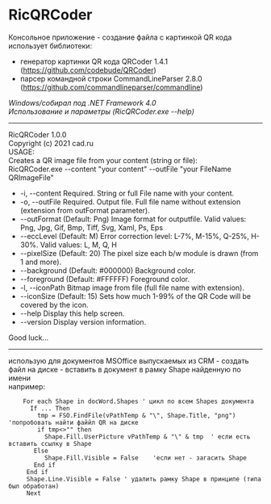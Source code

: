 # RicQRCoder
Консольное приложение - создание файла с картинкой QR кода использует библиотеки:
 - генератор картинки QR кода QRCoder 1.4.1 (https://github.com/codebude/QRCoder)
 - парсер командной строки CommandLineParser 2.8.0 (https://github.com/commandlineparser/commandline)

_Windows/собирал под  .NET Framework 4.0_  
_Использование и параметры (RicQRCoder.exe --help)_
***
RicQRCoder 1.0.0  
Copyright (c) 2021 cad.ru  
USAGE:  
Creates a QR image file from your content (string or file):  
  RicQRCoder.exe --content "your content" --outFile "your FileName QRImageFile"

-  -i, --content     Required. String or full File name with your content.
-  -o, --outFile     Required. Output file. Full file name without extension (extension from outFormat parameter).
-  --outFormat       (Default: Png) Image format for outputfile. Valid values: Png, Jpg, Gif, Bmp, Tiff, Svg, Xaml, Ps, Eps
-  --eccLevel        (Default: M) Error correction level: L-7%, M-15%, Q-25%, H-30%. Valid values: L, M, Q, H
-  --pixelSize       (Default: 20) The pixel size each b/w module is drawn (from 1 and more).
-  --background      (Default: #000000) Background color.
-  --foreground      (Default: #FFFFFF) Foreground color.
-  -l, --iconPath    Bitmap image from file (full file name with extension).
-  --iconSize        (Default: 15) Sets how much 1-99% of the QR Code will be covered by the icon.
-  --help            Display this help screen.
-  --version         Display version information.

Good luck...
***
использую для документов MSOffice выпускаемых из CRM - создать файл на диске - вставить в документ в рамку Shape найденную по имени  
например:  
```
    For each Shape in docWord.Shapes ' цикл по всем Shapes документа   
      If ... Then    
        tmp = FSO.FindFile(vPathTemp & "\", Shape.Title, "png") 'попробовать найти файйл QR на диске
        if tmp<>"" then
          Shape.Fill.UserPicture vPathTemp & "\" & tmp  ' если есть вставить ссылку в Shape
       Else
          Shape.Fill.Visible = False    'если нет - загасить Shape 
       End if
     End if
     Shape.Line.Visible = False ' удалить рамку Shape в принципе (типа был обработан)
     Next
```
